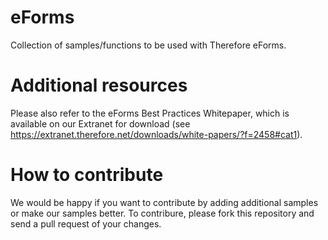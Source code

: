 # eForms
Collection of samples/functions to be used with Therefore eForms.
# Additional resources
Please also refer to the eForms Best Practices Whitepaper, which is available on our Extranet for download (see https://extranet.therefore.net/downloads/white-papers/?f=2458#cat1).
# How to contribute
We would be happy if you want to contribute by adding additional samples or make our samples better.
To contribure, please fork this repository and send a pull request of your changes.
